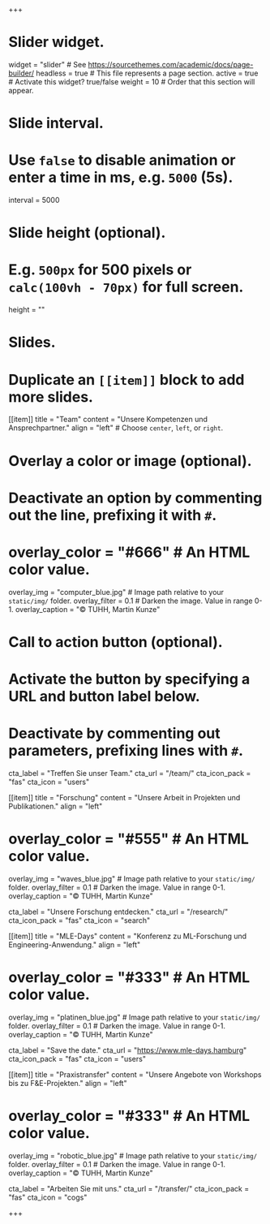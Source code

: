 +++
# Slider widget.
widget = "slider"  # See https://sourcethemes.com/academic/docs/page-builder/
headless = true  # This file represents a page section.
active = true  # Activate this widget? true/false
weight = 10  # Order that this section will appear.

# Slide interval.
# Use `false` to disable animation or enter a time in ms, e.g. `5000` (5s).
interval = 5000

# Slide height (optional).
# E.g. `500px` for 500 pixels or `calc(100vh - 70px)` for full screen.
height = ""

# Slides.
# Duplicate an `[[item]]` block to add more slides.
[[item]]
  title = "Team"
  content = "Unsere Kompetenzen und Ansprechpartner."
  align = "left"  # Choose `center`, `left`, or `right`.

  # Overlay a color or image (optional).
  #   Deactivate an option by commenting out the line, prefixing it with `#`.
  # overlay_color = "#666"  # An HTML color value.
  overlay_img = "computer_blue.jpg"  # Image path relative to your `static/img/` folder.
  overlay_filter = 0.1  # Darken the image. Value in range 0-1.
  overlay_caption = "&copy; TUHH, Martin Kunze"

  # Call to action button (optional).
  #   Activate the button by specifying a URL and button label below.
  #   Deactivate by commenting out parameters, prefixing lines with `#`.
  cta_label = "Treffen Sie unser Team."
  cta_url = "/team/"
  cta_icon_pack = "fas"
  cta_icon = "users"

[[item]]
  title = "Forschung"
  content = "Unsere Arbeit in Projekten und Publikationen."
  align = "left"

  # overlay_color = "#555"  # An HTML color value.
  overlay_img = "waves_blue.jpg"  # Image path relative to your `static/img/` folder.
  overlay_filter = 0.1  # Darken the image. Value in range 0-1.
  overlay_caption = "&copy; TUHH, Martin Kunze"

  cta_label = "Unsere Forschung entdecken."
  cta_url = "/research/"
  cta_icon_pack = "fas"
  cta_icon = "search"

[[item]]
  title = "MLE-Days"
  content = "Konferenz zu ML-Forschung und Engineering-Anwendung."
  align = "left"

  # overlay_color = "#333"  # An HTML color value.
  overlay_img = "platinen_blue.jpg"  # Image path relative to your `static/img/` folder.
  overlay_filter = 0.1  # Darken the image. Value in range 0-1.
  overlay_caption = "&copy; TUHH, Martin Kunze"

  cta_label = "Save the date."
  cta_url = "https://www.mle-days.hamburg"
  cta_icon_pack = "fas"
  cta_icon = "users"

[[item]]
  title = "Praxistransfer"
  content = "Unsere Angebote von Workshops bis zu F&E-Projekten."
  align = "left"

  # overlay_color = "#333"  # An HTML color value.
  overlay_img = "robotic_blue.jpg"  # Image path relative to your `static/img/` folder.
  overlay_filter = 0.1 # Darken the image. Value in range 0-1.
  overlay_caption = "&copy; TUHH, Martin Kunze"
  
  cta_label = "Arbeiten Sie mit uns."
  cta_url = "/transfer/"
  cta_icon_pack = "fas"
  cta_icon = "cogs"


+++
